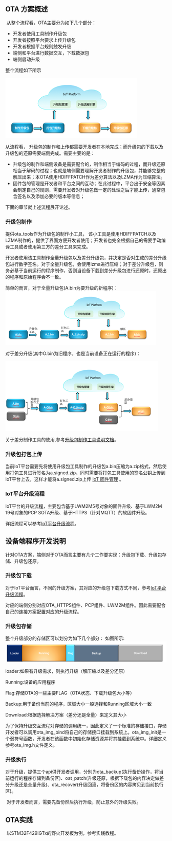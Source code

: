 ## OTA 方案概述

​	从整个流程看，OTA主要分为如下几个部分：

+ 开发者使用工具制作升级包
+ 开发者按照平台要求上传升级包
+ 开发者根据平台规则触发升级
+ 端侧和平台进行数据交互，下载数据包
+ 端侧启动升级

整个流程如下所示

<img src="./meta/ota_flow.png" style="zoom:50%;" />

从流程看， 升级包的制作和上传都需要开发者在本地完成；而升级包的下载以及升级包的还原需要端侧完成。需要主要的是：

+ 升级包的制作和端侧设备是需要配合的，制作相当于编码的过程，而升级还原相当于解码的过程；也就是端侧需要理解开发者制作的升级包，并能够完整的解压出来；本OTA使用HDIFFPATCH作为差分算法以及LZMA作为压缩算法。
+ 固件包的管理是开发者和平台之间的互动；在此过程中，平台出于安全等因素会制定自己的规则，需要开发者对升级包做一定的处理之后才能上传，通常包含签名以及添加必要的版本等信息；

下面的章节就上述流程展开论述。

###  升级包制作

提供ota_tools作为升级包的制作小工具， 该小工具是使用HDIFFPATCH以及LZMA制作的，提供了界面方便开发者使用；开发者也完全根据自己的需要手动编译工具或者使用第三方的差分工具来完成。

开发者使用该工具制作全量升级包以及差分升级包，并决定是否对生成的差分升级包进行数字签名。对于全量升级包，会使用lzma进行压缩；对于差分升级包，则务必基于当前运行的程序制作，否则当设备下载到差分升级包进行还原时，还原出的程序和原始程序会不一致。

简单的而言，对于全量升级包(A.bin为要升级的新程序)：<img src="./meta/full_packflow.png" style="zoom:50%;" />

对于差分升级(其中O.bin为旧程序，也是当前设备正在运行的程序)：

 <img src="./meta/diff_packflow.png" style="zoom:50%;" />

关于差分制作工具的使用,参考[升级包制作工具说明文档](https://github.com/LiteOS/LiteOS_Lab/blob/iot_link/tools/ota_tool/ota_tool_user_guide.md)。

### 升级包打包上传

当前IoT平台需要先将使用升级包工具制作的升级包a.bin压缩为a.zip格式，然后使用打包工具进行签名为a.signed.zip，同时需要将打包工具使用的签名公钥上传到IoT平台上去，这样才能将a.signed.zip上传 [IoT 固件管理](https://console.huaweicloud.com/iotdm/?region=cn-north-4#/dm-portal/device/software-firmware/package) 。

### IoT平台升级流程

IoT平台的升级流程，主要包含基于LWM2M5号对象的固件升级、基于LWM2M 19号对象的PCP SOTA升级、基于HTTPS（针对MQTT）的软固件升级。

详细流程可以参考[IoT平台升级流程](https://support.huaweicloud.com/usermanual-iothub/iot_01_0047.html)。

## 设备端程序开发说明

针对OTA方案，端侧对于OTA而言主要有几个工作要实现：升级包下载、升级包存储、升级包还原。

### 升级包下载

对于IoT平台而言，不同的升级方案，其对应的升级包下载方式不同，参考[IoT平台升级流程](https://support.huaweicloud.com/usermanual-iothub/iot_01_0047.html)。

对应的端侧分别对应OTA_HTTPS组件、PCP组件、LWM2M组件。因此需要配合自己的连接方案配置对应的升级流程。

### 升级包存储

整个升级部分的存储区可以划分为如下几个部分：
如图所示: ![](./meta/img.png)

loader:如果有升级需求，则执行升级（解压缩以及差分还原）

Running:设备的应用程序

Flag:存储OTA的一些主要FLAG（OTA状态、下载升级包大小等）

Backup:用于备份当前的程序，区域大小一般选择和Running区域大小一致

Download:根据选择解决方案（差分还是全量）来定义其大小

为了保持升级交互流程对存储的调用统一，因此定义了一个标准的存储接口，存储开发者可以调用ota_img_bind将自己的存储接口挂载到系统上。ota_img_init是一个弱符号函数，开发者在该函数中初始化存储资源并将其挂载到系统中。详细定义参考ota_img.h文件定义。

### 升级执行

​		对于升级，提供三个api供开发者调用，分别为ota_backup(执行备份操作，将当前运行的程序存储到备份区)、oat_patch(升级还原，根据下载包的内容决定做差分升级还是全量升级)、ota_recover(升级回滚，将备份区的内容拷贝到当前执行区)。

​		对于开发者而言，需要先备份然后执行升级，防止意外的升级失败。

## OTA实践

​	以STM32F429IGTx的野火开发板为例，参考实践教程。





















​        